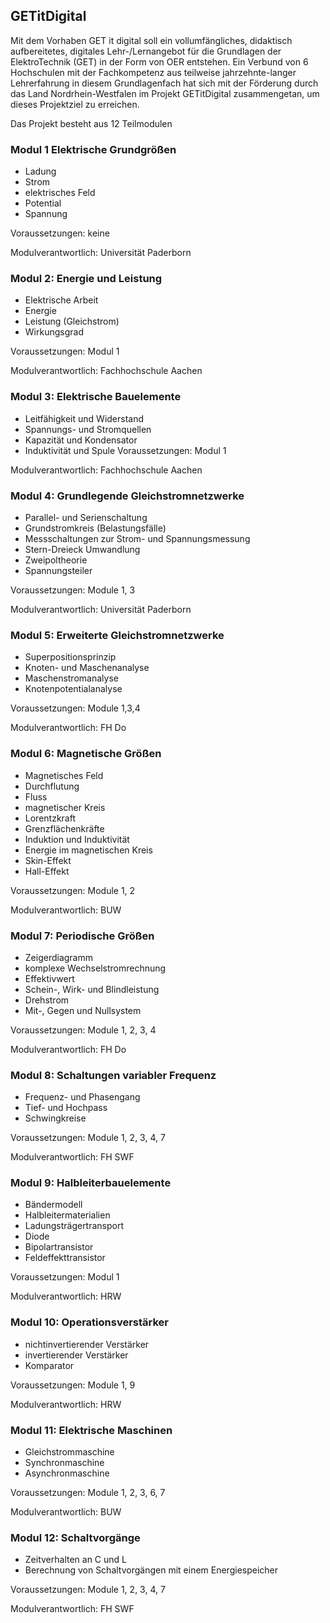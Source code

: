 ## GETitDigital

Mit dem Vorhaben GET it digital soll ein vollumfängliches, didaktisch aufbereitetes, digitales Lehr-/Lernangebot für die Grundlagen der ElektroTechnik  (GET) in der Form von OER entstehen. Ein Verbund von 6 Hochschulen mit der Fachkompetenz aus teilweise jahrzehnte-langer Lehrerfahrung in diesem Grundlagenfach hat sich mit der Förderung durch das Land Nordrhein-Westfalen im Projekt GETitDigital zusammengetan, um dieses Projektziel zu erreichen. 

Das Projekt besteht aus 12 Teilmodulen

### Modul 1 Elektrische Grundgrößen
- Ladung
- Strom
- elektrisches Feld
- Potential
- Spannung

Voraussetzungen: keine		

Modulverantwortlich: Universität Paderborn

### Modul 2: Energie und Leistung
- Elektrische Arbeit
- Energie
- Leistung (Gleichstrom)
- Wirkungsgrad

Voraussetzungen: Modul 1 			

Modulverantwortlich: Fachhochschule Aachen

### Modul 3: Elektrische Bauelemente
- Leitfähigkeit und Widerstand
- Spannungs- und Stromquellen
- Kapazität und Kondensator
- Induktivität und Spule
Voraussetzungen: Modul 1

Modulverantwortlich: Fachhochschule Aachen

### Modul 4: Grundlegende Gleichstromnetzwerke
- Parallel- und Serienschaltung
- Grundstromkreis (Belastungsfälle)
- Messschaltungen zur Strom- und Spannungsmessung
- Stern-Dreieck Umwandlung
- Zweipoltheorie
- Spannungsteiler

Voraussetzungen: Module 1, 3 			

Modulverantwortlich: Universität Paderborn

### Modul 5: Erweiterte Gleichstromnetzwerke
- Superpositionsprinzip
- Knoten- und Maschenanalyse
- Maschenstromanalyse
- Knotenpotentialanalyse

Voraussetzungen: Module 1,3,4 		

Modulverantwortlich: FH Do

### Modul 6: Magnetische Größen
- Magnetisches Feld
- Durchflutung
- Fluss
- magnetischer Kreis
- Lorentzkraft
- Grenzflächenkräfte
- Induktion und Induktivität
- Energie im magnetischen Kreis
- Skin-Effekt
- Hall-Effekt

Voraussetzungen: Module 1, 2 			

Modulverantwortlich: BUW

### Modul 7: Periodische Größen
- Zeigerdiagramm
- komplexe Wechselstromrechnung
- Effektivwert
- Schein-, Wirk- und Blindleistung
- Drehstrom
- Mit-, Gegen und Nullsystem

Voraussetzungen: Module 1, 2, 3, 4

Modulverantwortlich: FH Do

### Modul 8: Schaltungen variabler Frequenz
- Frequenz- und Phasengang
- Tief- und Hochpass
- Schwingkreise
  
Voraussetzungen: Module 1, 2, 3, 4, 7

Modulverantwortlich: FH SWF

### Modul 9: Halbleiterbauelemente
- Bändermodell
- Halbleitermaterialien
- Ladungsträgertransport
- Diode
- Bipolartransistor
- Feldeffekttransistor
  
Voraussetzungen: Modul 1

Modulverantwortlich: HRW

### Modul 10: Operationsverstärker
- nichtinvertierender Verstärker
- invertierender Verstärker
- Komparator
  
Voraussetzungen: Module 1, 9

Modulverantwortlich: HRW

### Modul 11: Elektrische Maschinen
- Gleichstrommaschine
- Synchronmaschine
- Asynchronmaschine

Voraussetzungen: Module 1, 2, 3, 6, 7 		

Modulverantwortlich: BUW

### Modul 12: Schaltvorgänge
- Zeitverhalten an C und L
- Berechnung von Schaltvorgängen mit einem Energiespeicher

Voraussetzungen: Module 1, 2, 3, 4, 7 		

Modulverantwortlich: FH SWF
